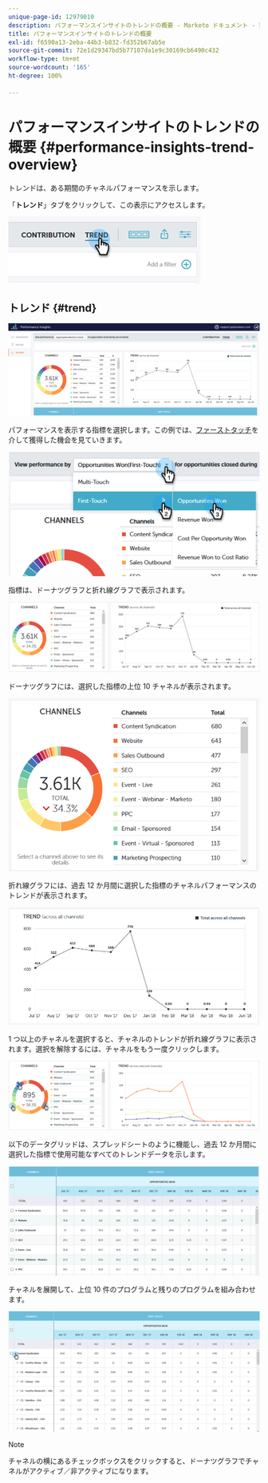 ```yaml
---
unique-page-id: 12979010
description: パフォーマンスインサイトのトレンドの概要 - Marketo ドキュメント - 製品ドキュメント
title: パフォーマンスインサイトのトレンドの概要
exl-id: f6590a13-2eba-44b3-b832-fd352b67ab5e
source-git-commit: 72e1d29347bd5b77107da1e9c30169cb6490c432
workflow-type: tm+mt
source-wordcount: '165'
ht-degree: 100%

---
```


# パフォーマンスインサイトのトレンドの概要 {#performance-insights-trend-overview}

トレンドは、ある期間のチャネルパフォーマンスを示します。

「**トレンド**」タブをクリックして、この表示にアクセスします。

![](assets/1.png)

## トレンド {#trend}

![](assets/2-1.png)

パフォーマンスを表示する指標を選択します。この例では、[ファーストタッチ](/help/marketo/product-docs/reporting/revenue-cycle-analytics/revenue-tools/attribution/understanding-attribution.md)を介して獲得した機会を見ていきます。

![](assets/3-2.png)

指標は、ドーナツグラフと折れ線グラフで表示されます。

![](assets/4-1.png)

ドーナツグラフには、選択した指標の上位 10 チャネルが表示されます。

![](assets/5-2.png)

折れ線グラフには、過去 12 か月間に選択した指標のチャネルパフォーマンスのトレンドが表示されます。

![](assets/6-1.png)

1 つ以上のチャネルを選択すると、チャネルのトレンドが折れ線グラフに表示されます。選択を解除するには、チャネルをもう一度クリックします。

![](assets/7.png)

以下のデータグリッドは、スプレッドシートのように機能し、過去 12 か月間に選択した指標で使用可能なすべてのトレンドデータを示します。

![](assets/8.png)

チャネルを展開して、上位 10 件のプログラムと残りのプログラムを組み合わせます。

![](assets/9-1.png)

>[!NOTE]
>
>チャネルの横にあるチェックボックスをクリックすると、ドーナツグラフでチャネルがアクティブ／非アクティブになります。
